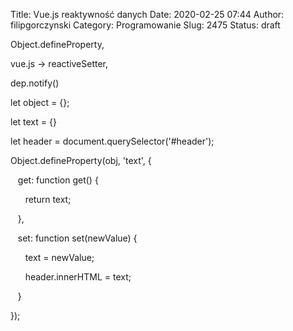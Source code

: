 Title: Vue.js reaktywność danych
Date: 2020-02-25 07:44
Author: filipgorczynski
Category: Programowanie
Slug: 2475
Status: draft

Object.defineProperty,

vue.js -\> reactiveSetter,

<div>

<div>

dep.notify()

</div>

<div>

let object = {};

</div>

<div>

let text = {}

</div>

<div>

let header = document.querySelector('\#header');

</div>

</div>

<div>

Object.defineProperty(obj, 'text', {

</div>

<div>

   get: function get() {

</div>

<div>

      return text;

</div>

<div>

   },

</div>

<div>

   set: function set(newValue) {

</div>

<div>

      text = newValue;

</div>

<div>

      header.innerHTML = text;

</div>

<div>

   }

</div>

<div>

});

</div>

<div>

</div>

